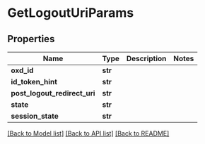 # GetLogoutUriParams

## Properties
Name | Type | Description | Notes
------------ | ------------- | ------------- | -------------
**oxd_id** | **str** |  | 
**id_token_hint** | **str** |  | 
**post_logout_redirect_uri** | **str** |  | 
**state** | **str** |  | 
**session_state** | **str** |  | 

[[Back to Model list]](../README.md#documentation-for-models) [[Back to API list]](../README.md#documentation-for-api-endpoints) [[Back to README]](../README.md)


